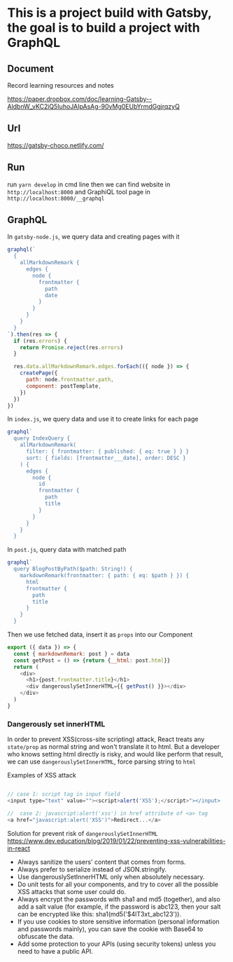# This is a project build with Gatsby, the goal is to build a project with GraphQL

## Document

Record learning resources and notes

<https://paper.dropbox.com/doc/learning-Gatsby--AldbnW_vKC2iQ5IuhoJAIpAsAg-90vMg0EUbYrmdGgjrqzyQ>

## Url

https://gatsby-choco.netlify.com/

## Run

run `yarn develop` in cmd line
then we can find website in `http://localhost:8000`
and GraphiQL tool page in `http://localhost:8000/__graphql`

## GraphQL

In `gatsby-node.js`, we query data and creating pages with it

```javascript
graphql(`
  {
    allMarkdownRemark {
      edges {
        node {
          frontmatter {
            path
            date
          }
        }
      }
    }
  }
`).then(res => {
  if (res.errors) {
    return Promise.reject(res.errors)
  }

  res.data.allMarkdownRemark.edges.forEach(({ node }) => {
    createPage({
      path: node.frontmatter.path,
      component: postTemplate,
    })
  })
})
```

In `index.js`, we query data and use it to create links for each page

```javascript
graphql`
  query IndexQuery {
    allMarkdownRemark(
      filter: { frontmatter: { published: { eq: true } } }
      sort: { fields: [frontmatter___date], order: DESC }
    ) {
      edges {
        node {
          id
          frontmatter {
            path
            title
          }
        }
      }
    }
  }
```

In `post.js`, query data with matched path

```javascript
graphql`
  query BlogPostByPath($path: String!) {
    markdownRemark(frontmatter: { path: { eq: $path } }) {
      html
      frontmatter {
        path
        title
      }
    }
  }
```

Then we use fetched data, insert it as `props` into our Component

```javascript
export ({ data }) => {
  const { markdownRemark: post } = data
  const getPost = () => {return {__html: post.html}}
  return (
    <div>
      <h1>{post.frontmatter.title}</h1>
      <div dangerouslySetInnerHTML={{ getPost() }}></div>
    </div>
  )
}
```

### Dangerously set innerHTML

In order to prevent XSS(cross-site scripting) attack, React treats any `state/prop` as normal string and won't translate it to html.
But a developer who knows setting html directly is risky, and would like perform that result, we can use `dangerouslySetInnerHTML`, force parsing string to `html`

Examples of XSS attack

```javascript

// case 1: script tag in input field
<input type="text" value=""><script>alert('XSS');</script>"></input>

//  case 2: javascript:alert('xss') in href attribute of <a> tag
<a href="javascript:alert('XSS')">Redirect...</a>

```

Solution for prevent risk of `dangerouslySetInnerHTML`
<https://www.dev.education/blog/2019/01/22/preventing-xss-vulnerabilities-in-react>

- Always sanitize the users' content that comes from forms.
- Always prefer to serialize instead of JSON.stringify.
- Use dangerouslySetInnerHTML only when absolutely necessary.
- Do unit tests for all your components, and try to cover all the possible XSS attacks that some user could do.
- Always encrypt the passwords with sha1 and md5 (together), and also add a salt value (for example, if the password is abc123, then your salt can be encrypted like this: sha1(md5('\$4lT3xt_abc123')).
- If you use cookies to store sensitive information (personal information and passwords mainly), you can save the cookie with Base64 to obfuscate the data.
- Add some protection to your APIs (using security tokens) unless you need to have a public API.
